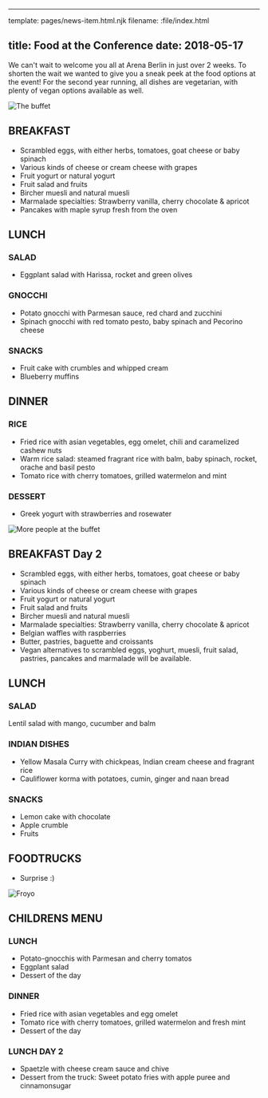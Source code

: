 ----
template: pages/news-item.html.njk
filename: :file/index.html

title: Food at the Conference
date: 2018-05-17
----

We can't wait to welcome you all at Arena Berlin in just over 2 weeks. To shorten the wait we wanted to give you a sneak peek at the food options at the event! For the second year running, all dishes are vegetarian, with plenty of vegan options available as well.

![The buffet](contents:images/2017/JsConf2017_Day1_JuliaLukaLilaNitzschke_Zoooi-132.jpg)

## BREAKFAST

- Scrambled eggs, with either herbs, tomatoes, goat cheese or baby spinach
- Various kinds of cheese or cream cheese with grapes
- Fruit yogurt or natural yogurt
- Fruit salad and fruits
- Bircher muesli and natural muesli
- Marmalade specialties: Strawberry vanilla, cherry chocolate & apricot
- Pancakes with maple syrup fresh from the oven


## LUNCH

###  SALAD

- Eggplant salad with Harissa, rocket and green olives

### GNOCCHI

- Potato gnocchi with Parmesan sauce, red chard and zucchini
- Spinach gnocchi with red tomato pesto, baby spinach and Pecorino cheese

### SNACKS

- Fruit cake with crumbles and whipped cream
- Blueberry muffins

## DINNER

### RICE

- Fried rice with asian vegetables, egg omelet, chili and caramelized cashew nuts
- Warm rice salad: steamed fragrant rice with balm, baby spinach, rocket, orache and basil pesto
- Tomato rice with cherry tomatoes, grilled watermelon and mint

### DESSERT

- Greek yogurt with strawberries and rosewater

![More people at the buffet](contents:images/2017/JsConf2017_Day1_JuliaLukaLilaNitzschke_Zoooi-134.jpg)

## BREAKFAST Day 2

- Scrambled eggs, with either herbs, tomatoes, goat cheese or baby spinach
- Various kinds of cheese or cream cheese with grapes
- Fruit yogurt or natural yogurt
- Fruit salad and fruits
- Bircher muesli and natural muesli
- Marmalade specialties: Strawberry vanilla, cherry chocolate & apricot
- Belgian waffles with raspberries
- Butter, pastries, baguette and croissants
- Vegan alternatives to scrambled eggs, yoghurt, muesli, fruit salad, pastries, pancakes and marmalade will be available.

## LUNCH

### SALAD

Lentil salad with mango, cucumber and balm

### INDIAN DISHES

- Yellow Masala Curry with chickpeas, Indian cream cheese and fragrant rice
- Cauliflower korma with potatoes, cumin, ginger and naan bread

### SNACKS

- Lemon cake with chocolate
- Apple crumble
- Fruits

## FOODTRUCKS

- Surprise :)

![Froyo](contents:images/2017/JsConf2017_Day1_JuliaLukaLilaNitzschke_Zoooi-037.jpg)

## CHILDRENS MENU

### LUNCH
- Potato-gnocchis with Parmesan and cherry tomatos
- Eggplant salad
- Dessert of the day

### DINNER

- Fried rice with asian vegetables and egg omelet
- Tomato rice with cherry tomatoes, grilled watermelon and fresh mint
- Dessert of the day

### LUNCH DAY 2
- Spaetzle with cheese cream sauce and chive
- Dessert from the truck: Sweet potato fries with apple puree and cinnamonsugar